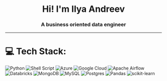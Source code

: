 <h1 align="center">Hi! I'm Ilya Andreev</h1>
<h3 align="center">A business oriented data engineer</h3>

<hr>

# 💻 Tech Stack:
![Python](https://img.shields.io/badge/python-3670A0?logo=python&logoColor=ffdd54) ![Shell Script](https://img.shields.io/badge/shell_script-%23121011.svg?logo=gnu-bash&logoColor=white) ![Azure](https://img.shields.io/badge/azure-%230072C6.svg?logo=azure-devops&logoColor=white) ![Google Cloud](https://img.shields.io/badge/Google%20Cloud-%234285F4.svg?logo=google-cloud&logoColor=white) ![Apache Airflow](https://img.shields.io/badge/Apache%20Airflow-017CEE?logo=Apache%20Airflow&logoColor=white) ![Databricks](https://img.shields.io/badge/Databricks-FF3621?logo=Databricks&logoColor=white) ![MongoDB](https://img.shields.io/badge/MongoDB-%234ea94b.svg?logo=mongodb&logoColor=white) ![MySQL](https://img.shields.io/badge/mysql-%2300f.svg?logo=mysql&logoColor=white) ![Postgres](https://img.shields.io/badge/postgres-%23316192.svg?logo=postgresql&logoColor=white) ![Pandas](https://img.shields.io/badge/pandas-%23150458.svg?logo=pandas&logoColor=white) ![scikit-learn](https://img.shields.io/badge/scikit--learn-%23F7931E.svg?logo=scikit-learn&logoColor=white)


